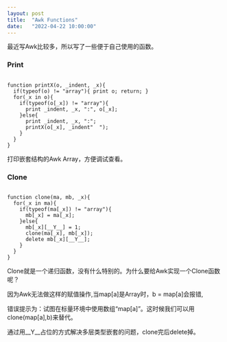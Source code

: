 ```yaml
---
layout: post
title:  "Awk Functions"
date:   "2022-04-22 10:00:00"
---
```


最近写Awk比较多，所以写了一些便于自己使用的函数。

### Print

```

function printX(o, _indent, _x){
  if(typeof(o) != "array"){ print o; return; }
  for(_x in o){
    if(typeof(o[_x]) != "array"){
      print _indent, _x, ":", o[_x];
    }else{
      print _indent, _x, ":";
      printX(o[_x], _indent"  ");
    }
  }
}

```

打印嵌套结构的Awk Array，方便调试查看。


### Clone

```

function clone(ma, mb, _x){
  for(_x in ma){
    if(typeof(ma[_x]) != "array"){
      mb[_x] = ma[_x];
    }else{
      mb[_x][__Y__] = 1;
      clone(ma[_x], mb[_x]);
      delete mb[_x][__Y__];
    }
  }
}

```

Clone就是一个递归函数，没有什么特别的。为什么要给Awk实现一个Clone函数呢？

因为Awk无法做这样的赋值操作,当map[a]是Array时，b = map[a]会报错,

错误提示为：试图在标量环境中使用数组“map[a]”。这时候我们可以用clone(map[a],b)来替代。

通过用__Y__占位的方式解决多层类型嵌套的问题，clone完后delete掉。
